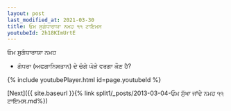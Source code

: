 ```yaml
---
layout: post
last_modified_at: 2021-03-30
title: ਓਮ ਸੁਗੰਧਾਰਾਯਾ ਨਮਹ ੧੧ ਟਾਇਮਸ
youtubeId: 2h18KImUrtE
---
```

 
 
 ਓਮ ਸੁਗੰਧਾਰਾਯਾ ਨਮਹ  
 
 -  ਗੰਧਰਾ (ਅਫਗਾਨਿਸਤਾਨ) ਦੇ ਚੰਗੇ ਘੋੜੇ ਵਰਗਾ ਕੌਣ ਹੈ? 
 
  
 
  
 
 
 
 
 
 


{% include youtubePlayer.html id=page.youtubeId %}
 
[Next]({{ site.baseurl }}{% link  split1/_posts/2013-03-04-ਓਮ ਸੁੱਖਾ ਜਾਂਦੇ ਨਮਹ ੧੧ ਟਾਇਮਸ.md%})
 
